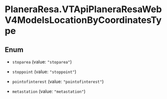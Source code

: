 # PlaneraResa.VTApiPlaneraResaWebV4ModelsLocationByCoordinatesType

## Enum


* `stoparea` (value: `"stoparea"`)

* `stoppoint` (value: `"stoppoint"`)

* `pointofinterest` (value: `"pointofinterest"`)

* `metastation` (value: `"metastation"`)


